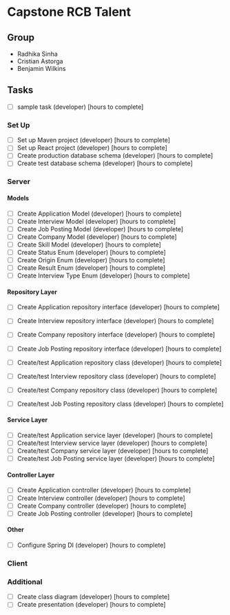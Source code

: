 # Capstone RCB Talent

## Group 

- Radhika Sinha
- Cristian Astorga
- Benjamin Wilkins

## Tasks

* [ ] sample task (developer) [hours to complete]

### Set Up

* [ ] Set up Maven project (developer) [hours to complete]
* [ ] Set up React project (developer) [hours to complete]
* [ ] Create production database schema (developer) [hours to complete]
* [ ] Create test database schema (developer) [hours to complete]

### Server

#### Models

* [ ] Create Application Model (developer) [hours to complete]
* [ ] Create Interview Model (developer) [hours to complete]
* [ ] Create Job Posting Model (developer) [hours to complete]
* [ ] Create Company Model (developer) [hours to complete]
* [ ] Create Skill Model (developer) [hours to complete]
* [ ] Create Status Enum (developer) [hours to complete]
* [ ] Create Origin Enum (developer) [hours to complete]
* [ ] Create Result Enum (developer) [hours to complete]
* [ ] Create Interview Type Enum (developer) [hours to complete]

#### Repository Layer

* [ ] Create Application repository interface (developer) [hours to complete]
* [ ] Create Interview repository interface (developer) [hours to complete]
* [ ] Create Company repository interface (developer) [hours to complete]
* [ ] Create Job Posting repository interface (developer) [hours to complete]


* [ ] Create/test Application repository class (developer) [hours to complete]
* [ ] Create/test Interview repository class (developer) [hours to complete]
* [ ] Create/test Company repository class (developer) [hours to complete]
* [ ] Create/test Job Posting repository class (developer) [hours to complete]

#### Service Layer

* [ ] Create/test Application service layer (developer) [hours to complete]
* [ ] Create/test Interview service layer (developer) [hours to complete]
* [ ] Create/test Company service layer (developer) [hours to complete]
* [ ] Create/test Job Posting service layer (developer) [hours to complete]

#### Controller Layer

* [ ] Create Application controller (developer) [hours to complete]
* [ ] Create Interview controller (developer) [hours to complete]
* [ ] Create Company controller (developer) [hours to complete]
* [ ] Create Job Posting controller (developer) [hours to complete]

#### Other

* [ ] Configure Spring DI (developer) [hours to complete]
      
### Client

### Additional

* [ ] Create class diagram (developer) [hours to complete]
* [ ] Create presentation (developer) [hours to complete]
